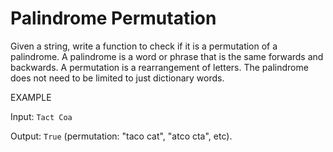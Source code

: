 # Palindrome Permutation

Given a string, write a function to check if it is a permutation of a palindrome. A palindrome is a word or phrase that is the same forwards and backwards. A permutation is a rearrangement of letters. The palindrome does not need to be limited to just dictionary words.

EXAMPLE

Input: `Tact Coa`

Output: `True` (permutation: "taco cat", "atco cta", etc).

